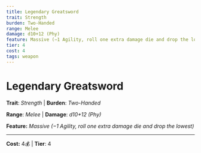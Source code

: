 ```yaml
---
title: Legendary Greatsword
trait: Strength
burden: Two-Handed
range: Melee
damage: d10+12 (Phy)
feature: Massive (−1 Agility, roll one extra damage die and drop the lowest)
tier: 4
cost: 4
tags: weapon
---
```

# Legendary Greatsword

**Trait**: _Strength_ | **Burden**: _Two-Handed_

**Range**: _Melee_ | **Damage**: _d10+12 (Phy)_

**Feature:** _Massive (−1 Agility, roll one extra damage die and drop the lowest)_

___
**Cost:** 4💰 | **Tier**: 4
